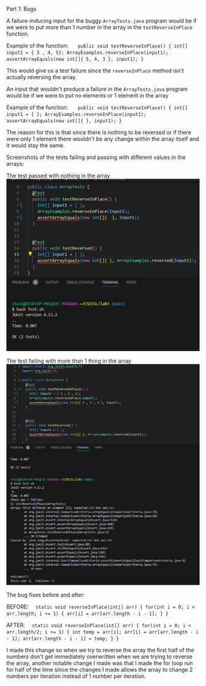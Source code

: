 Part 1: Bugs

A failure-inducing input for the buggy `ArrayTests.java` program would be if we were to put more than 1 number in the array
in the `testReverseInPlace` function. 

Example of the function:
`	public void testReverseInPlace() {
    int[] input1 = { 3 , 4, 5};
    ArrayExamples.reverseInPlace(input1);
    assertArrayEquals(new int[]{ 5, 4, 3 }, input1);
	}`

This would give us a test failure since the `reverseInPlace` method isn't actually reversing the array. 



An input that wouldn't produce a failure in the `ArrayTests.java` program would be if we were to put no elements or 1 element
in the array 

Example of the function: 
`	public void testReverseInPlace() {
    int[] input1 = { };
    ArrayExamples.reverseInPlace(input1);
    assertArrayEquals(new int[]{ }, input1);
	}`

The reason for this is that since there is nothing to be reversed or if there were only 1 element there wouldn't be any
change within the array itself and it would stay the same. 

Screenshots of the tests failing and passing with different values in the arrays:

The test passed with nothing in the array
![image](lab3_test-pass.png)


The test failing with more than 1 thing in the array
![image](lab3_test-fail.png)


The bug fixes before and after:

BEFORE:
`  static void reverseInPlace(int[] arr) {
    for(int i = 0; i < arr.length; i += 1) {
      arr[i] = arr[arr.length - i - 1];
    }
  }`

AFTER: 
`  static void reverseInPlace(int[] arr) {
    for(int i = 0; i < arr.length/2; i += 1) {
      int temp = arr[i];
      arr[i] = arr[arr.length - i - 1];
      arr[arr.length - i - 1] = temp;
    }
  }`

I made this change so when we try to reverse the array the first half of the numbers don't get immediately overwritten when we are trying to reverse the array, another notable change I made was that I made the for loop run for half of the time since the changes I made
allows the array to change 2 numbers per iteration instead of 1 number per iteration. 
